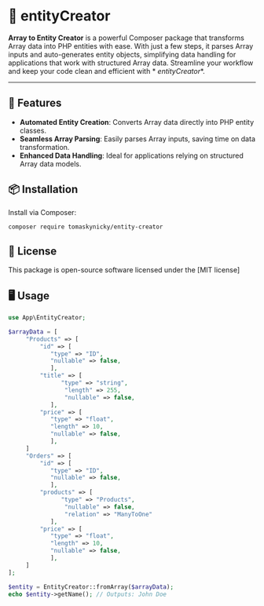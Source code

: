# 🌟 entityCreator

**Array to Entity Creator** is a powerful Composer package that transforms Array data into PHP entities with ease. With
just a few steps, it parses Array inputs and auto-generates entity objects, simplifying data handling for applications
that work with structured Array data. Streamline your workflow and keep your code clean and efficient with *
*entityCreator**.

---

## 🎉 Features

- **Automated Entity Creation**: Converts Array data directly into PHP entity classes.
- **Seamless Array Parsing**: Easily parses Array inputs, saving time on data transformation.
- **Enhanced Data Handling**: Ideal for applications relying on structured Array data models.

## 📦 Installation

Install via Composer:

```bash
composer require tomaskynicky/entity-creator
```

## 📄 License

This package is open-source software licensed under the [MIT license]

## 🖥️ Usage

```php
use App\EntityCreator;

$arrayData = [
     "Products" => [
         "id" => [
            "type" => "ID",
            "nullable" => false,
            ],
         "title" => [
               "type" => "string",
                "length" => 255,
                "nullable" => false,
            ],
         "price" => [
            "type" => "float",
            "length" => 10,
            "nullable" => false,
            ],
     ]
     "Orders" => [
         "id" => [
            "type" => "ID",
            "nullable" => false,
            ],
         "products" => [
               "type" => "Products",
                "nullable" => false,
                "relation" => "ManyToOne"
            ],
         "price" => [
            "type" => "float",
            "length" => 10,
            "nullable" => false,
            ],
     ]
];

$entity = EntityCreator::fromArray($arrayData);
echo $entity->getName(); // Outputs: John Doe
